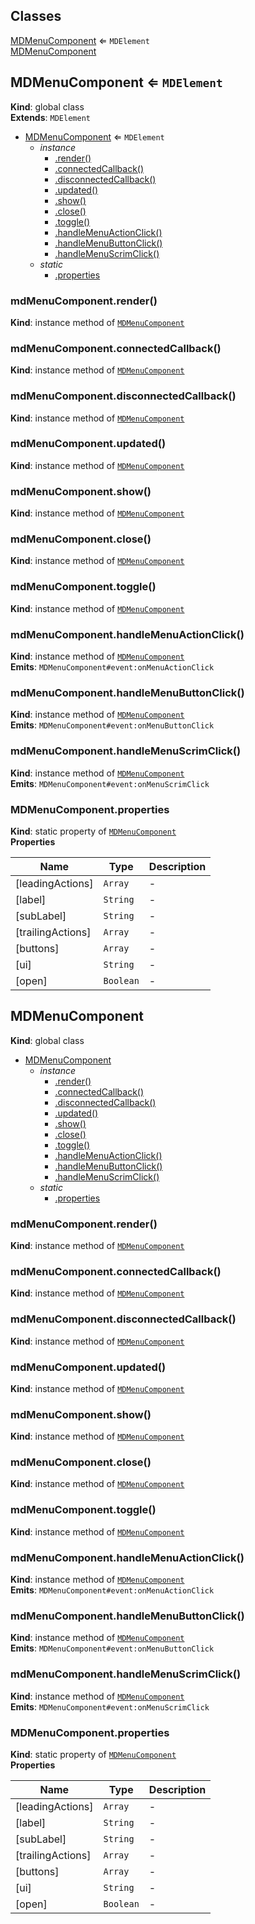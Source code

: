 ## Classes

<dl>
<dt><a href="#MDMenuComponent">MDMenuComponent</a> ⇐ <code>MDElement</code></dt>
<dd></dd>
<dt><a href="#MDMenuComponent">MDMenuComponent</a></dt>
<dd></dd>
</dl>

<a name="MDMenuComponent"></a>

## MDMenuComponent ⇐ <code>MDElement</code>
**Kind**: global class  
**Extends**: <code>MDElement</code>  

* [MDMenuComponent](#MDMenuComponent) ⇐ <code>MDElement</code>
    * _instance_
        * [.render()](#MDMenuComponent+render)
        * [.connectedCallback()](#MDMenuComponent+connectedCallback)
        * [.disconnectedCallback()](#MDMenuComponent+disconnectedCallback)
        * [.updated()](#MDMenuComponent+updated)
        * [.show()](#MDMenuComponent+show)
        * [.close()](#MDMenuComponent+close)
        * [.toggle()](#MDMenuComponent+toggle)
        * [.handleMenuActionClick()](#MDMenuComponent+handleMenuActionClick)
        * [.handleMenuButtonClick()](#MDMenuComponent+handleMenuButtonClick)
        * [.handleMenuScrimClick()](#MDMenuComponent+handleMenuScrimClick)
    * _static_
        * [.properties](#MDMenuComponent.properties)

<a name="MDMenuComponent+render"></a>

### mdMenuComponent.render()
**Kind**: instance method of [<code>MDMenuComponent</code>](#MDMenuComponent)  
<a name="MDMenuComponent+connectedCallback"></a>

### mdMenuComponent.connectedCallback()
**Kind**: instance method of [<code>MDMenuComponent</code>](#MDMenuComponent)  
<a name="MDMenuComponent+disconnectedCallback"></a>

### mdMenuComponent.disconnectedCallback()
**Kind**: instance method of [<code>MDMenuComponent</code>](#MDMenuComponent)  
<a name="MDMenuComponent+updated"></a>

### mdMenuComponent.updated()
**Kind**: instance method of [<code>MDMenuComponent</code>](#MDMenuComponent)  
<a name="MDMenuComponent+show"></a>

### mdMenuComponent.show()
**Kind**: instance method of [<code>MDMenuComponent</code>](#MDMenuComponent)  
<a name="MDMenuComponent+close"></a>

### mdMenuComponent.close()
**Kind**: instance method of [<code>MDMenuComponent</code>](#MDMenuComponent)  
<a name="MDMenuComponent+toggle"></a>

### mdMenuComponent.toggle()
**Kind**: instance method of [<code>MDMenuComponent</code>](#MDMenuComponent)  
<a name="MDMenuComponent+handleMenuActionClick"></a>

### mdMenuComponent.handleMenuActionClick()
**Kind**: instance method of [<code>MDMenuComponent</code>](#MDMenuComponent)  
**Emits**: <code>MDMenuComponent#event:onMenuActionClick</code>  
<a name="MDMenuComponent+handleMenuButtonClick"></a>

### mdMenuComponent.handleMenuButtonClick()
**Kind**: instance method of [<code>MDMenuComponent</code>](#MDMenuComponent)  
**Emits**: <code>MDMenuComponent#event:onMenuButtonClick</code>  
<a name="MDMenuComponent+handleMenuScrimClick"></a>

### mdMenuComponent.handleMenuScrimClick()
**Kind**: instance method of [<code>MDMenuComponent</code>](#MDMenuComponent)  
**Emits**: <code>MDMenuComponent#event:onMenuScrimClick</code>  
<a name="MDMenuComponent.properties"></a>

### MDMenuComponent.properties
**Kind**: static property of [<code>MDMenuComponent</code>](#MDMenuComponent)  
**Properties**

| Name | Type | Description |
| --- | --- | --- |
| [leadingActions] | <code>Array</code> | - |
| [label] | <code>String</code> | - |
| [subLabel] | <code>String</code> | - |
| [trailingActions] | <code>Array</code> | - |
| [buttons] | <code>Array</code> | - |
| [ui] | <code>String</code> | - |
| [open] | <code>Boolean</code> | - |

<a name="MDMenuComponent"></a>

## MDMenuComponent
**Kind**: global class  

* [MDMenuComponent](#MDMenuComponent)
    * _instance_
        * [.render()](#MDMenuComponent+render)
        * [.connectedCallback()](#MDMenuComponent+connectedCallback)
        * [.disconnectedCallback()](#MDMenuComponent+disconnectedCallback)
        * [.updated()](#MDMenuComponent+updated)
        * [.show()](#MDMenuComponent+show)
        * [.close()](#MDMenuComponent+close)
        * [.toggle()](#MDMenuComponent+toggle)
        * [.handleMenuActionClick()](#MDMenuComponent+handleMenuActionClick)
        * [.handleMenuButtonClick()](#MDMenuComponent+handleMenuButtonClick)
        * [.handleMenuScrimClick()](#MDMenuComponent+handleMenuScrimClick)
    * _static_
        * [.properties](#MDMenuComponent.properties)

<a name="MDMenuComponent+render"></a>

### mdMenuComponent.render()
**Kind**: instance method of [<code>MDMenuComponent</code>](#MDMenuComponent)  
<a name="MDMenuComponent+connectedCallback"></a>

### mdMenuComponent.connectedCallback()
**Kind**: instance method of [<code>MDMenuComponent</code>](#MDMenuComponent)  
<a name="MDMenuComponent+disconnectedCallback"></a>

### mdMenuComponent.disconnectedCallback()
**Kind**: instance method of [<code>MDMenuComponent</code>](#MDMenuComponent)  
<a name="MDMenuComponent+updated"></a>

### mdMenuComponent.updated()
**Kind**: instance method of [<code>MDMenuComponent</code>](#MDMenuComponent)  
<a name="MDMenuComponent+show"></a>

### mdMenuComponent.show()
**Kind**: instance method of [<code>MDMenuComponent</code>](#MDMenuComponent)  
<a name="MDMenuComponent+close"></a>

### mdMenuComponent.close()
**Kind**: instance method of [<code>MDMenuComponent</code>](#MDMenuComponent)  
<a name="MDMenuComponent+toggle"></a>

### mdMenuComponent.toggle()
**Kind**: instance method of [<code>MDMenuComponent</code>](#MDMenuComponent)  
<a name="MDMenuComponent+handleMenuActionClick"></a>

### mdMenuComponent.handleMenuActionClick()
**Kind**: instance method of [<code>MDMenuComponent</code>](#MDMenuComponent)  
**Emits**: <code>MDMenuComponent#event:onMenuActionClick</code>  
<a name="MDMenuComponent+handleMenuButtonClick"></a>

### mdMenuComponent.handleMenuButtonClick()
**Kind**: instance method of [<code>MDMenuComponent</code>](#MDMenuComponent)  
**Emits**: <code>MDMenuComponent#event:onMenuButtonClick</code>  
<a name="MDMenuComponent+handleMenuScrimClick"></a>

### mdMenuComponent.handleMenuScrimClick()
**Kind**: instance method of [<code>MDMenuComponent</code>](#MDMenuComponent)  
**Emits**: <code>MDMenuComponent#event:onMenuScrimClick</code>  
<a name="MDMenuComponent.properties"></a>

### MDMenuComponent.properties
**Kind**: static property of [<code>MDMenuComponent</code>](#MDMenuComponent)  
**Properties**

| Name | Type | Description |
| --- | --- | --- |
| [leadingActions] | <code>Array</code> | - |
| [label] | <code>String</code> | - |
| [subLabel] | <code>String</code> | - |
| [trailingActions] | <code>Array</code> | - |
| [buttons] | <code>Array</code> | - |
| [ui] | <code>String</code> | - |
| [open] | <code>Boolean</code> | - |

